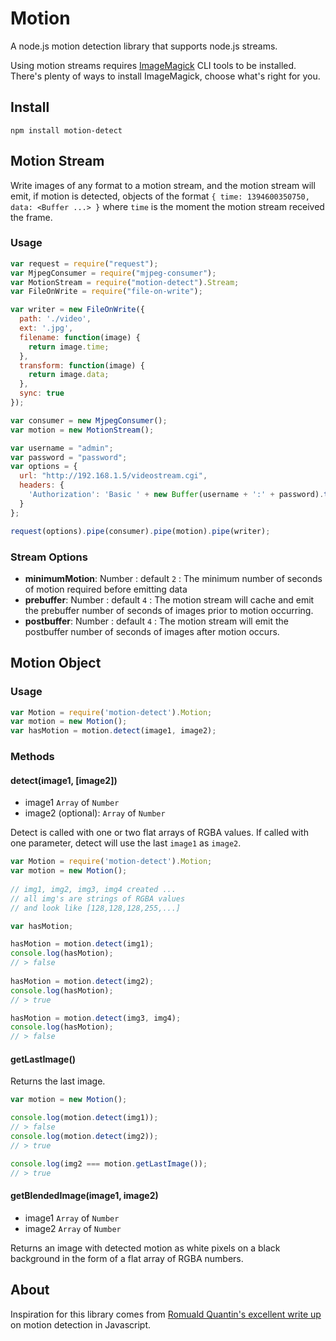 Motion
======
  
A node.js motion detection library that supports node.js streams.  
  
Using motion streams requires [ImageMagick](http://www.imagemagick.org) CLI tools to be installed. There's plenty of ways to install ImageMagick, choose what's right for you.
  
Install
------------

```
npm install motion-detect
```


Motion Stream
------------
Write images of any format to a motion stream, and the motion stream will emit, if motion is detected, objects of the format `{ time: 1394600350750, data: <Buffer ...> }` where `time` is the moment the motion stream received the frame.

### Usage

```javascript
var request = require("request");
var MjpegConsumer = require("mjpeg-consumer");
var MotionStream = require("motion-detect").Stream;
var FileOnWrite = require("file-on-write");

var writer = new FileOnWrite({ 
  path: './video',
  ext: '.jpg',
  filename: function(image) {
    return image.time;
  },
  transform: function(image) {
    return image.data;
  },
  sync: true
});

var consumer = new MjpegConsumer();
var motion = new MotionStream();

var username = "admin";
var password = "password";
var options = {
  url: "http://192.168.1.5/videostream.cgi",
  headers: {
    'Authorization': 'Basic ' + new Buffer(username + ':' + password).toString('base64')
  }  
};

request(options).pipe(consumer).pipe(motion).pipe(writer);
```
  
### Stream Options
* **minimumMotion**: Number : default `2` : The minimum number of seconds of motion required before emitting data
* **prebuffer**: Number : default `4` : The motion stream will cache and emit the prebuffer number of seconds of images prior to motion occurring.
* **postbuffer**: Number : default `4` : The motion stream will emit the postbuffer number of seconds of images after motion occurs.

  
Motion Object
-------------

### Usage

```javascript
var Motion = require('motion-detect').Motion;
var motion = new Motion();
var hasMotion = motion.detect(image1, image2);
```
  
  
### Methods
  
#### detect(image1, [image2])
* image1 `Array` of `Number`
* image2 (optional): `Array` of `Number`
  
Detect is called with one or two flat arrays of RGBA values. If called with one parameter, detect will use the last `image1` as `image2`.
  
```javascript
var Motion = require('motion-detect').Motion;
var motion = new Motion();
  
// img1, img2, img3, img4 created ... 
// all img's are strings of RGBA values
// and look like [128,128,128,255,...]

var hasMotion;

hasMotion = motion.detect(img1);
console.log(hasMotion);
// > false
  
hasMotion = motion.detect(img2);
console.log(hasMotion);
// > true

hasMotion = motion.detect(img3, img4);
console.log(hasMotion);
// > false
```
  
  
#### getLastImage()
Returns the last image.
  
```javascript
var motion = new Motion();

console.log(motion.detect(img1));
// > false
console.log(motion.detect(img2));
// > true

console.log(img2 === motion.getLastImage());
// > true
```
  
  
#### getBlendedImage(image1, image2)
* image1 `Array` of `Number`
* image2 `Array` of `Number`
  
Returns an image with detected motion as white pixels on a black background in the form of a flat array of RGBA numbers.
  
  
About
-----------
Inspiration for this library comes from [Romuald Quantin's excellent write up](http://www.adobe.com/devnet/html5/articles/javascript-motion-detection.html) on motion detection in Javascript.
